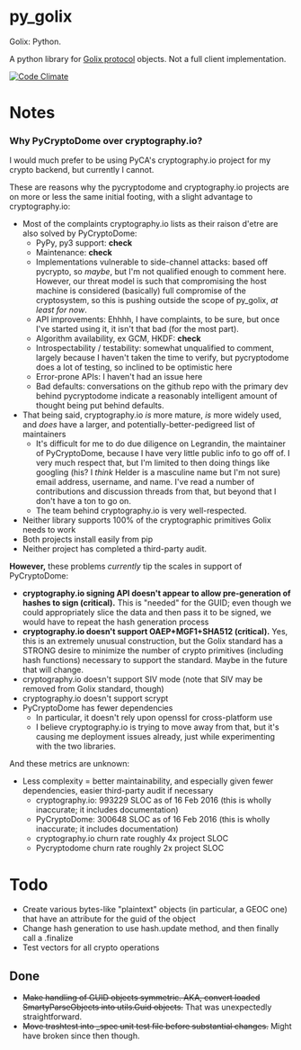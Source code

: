 py_golix
====

Golix: Python.

A python library for [Golix protocol](https://github.com/Muterra/doc-golix) objects. Not a full client implementation.

[![Code Climate](https://codeclimate.com/github/Muterra/py_golix/badges/gpa.svg)](https://codeclimate.com/github/Muterra/py_golix)

# Notes

### Why PyCryptoDome over cryptography.io?

I would much prefer to be using PyCA's cryptography.io project for my crypto backend, but currently I cannot.

These are reasons why the pycryptodome and cryptography.io projects are on more or less the same initial footing, with a slight advantage to cryptography.io:

+ Most of the complaints cryptography.io lists as their raison d'etre are also solved by PyCryptoDome:
    + PyPy, py3 support: **check**
    + Maintenance: **check**
    + Implementations vulnerable to side-channel attacks: based off pycrypto, so *maybe*, but I'm not qualified enough to comment here. However, our threat model is such that compromising the host machine is considered (basically) full compromise of the cryptosystem, so this is pushing outside the scope of py_golix, *at least for now*.
    + API improvements: Ehhhh, I have complaints, to be sure, but once I've started using it, it isn't that bad (for the most part).
    + Algorithm availability, ex GCM, HKDF: **check**
    + Introspectability / testability: somewhat unqualified to comment, largely because I haven't taken the time to verify, but pycryptodome does a lot of testing, so inclined to be optimistic here
    + Error-prone APIs: I haven't had an issue here
    + Bad defaults: conversations on the github repo with the primary dev behind pycryptodome indicate a reasonably intelligent amount of thought being put behind defaults.
+ That being said, cryptography.io *is* more mature, *is* more widely used, and *does* have a larger, and potentially-better-pedigreed list of maintainers
    + It's difficult for me to do due diligence on Legrandin, the maintainer of PyCryptoDome, because I have very little public info to go off of. I very much respect that, but I'm limited to then doing things like googling (his? I *think* Helder is a masculine name but I'm not sure) email address, username, and name. I've read a number of contributions and discussion threads from that, but beyond that I don't have a ton to go on.
    + The team behind cryptography.io is very well-respected.
+ Neither library supports 100% of the cryptographic primitives Golix needs to work
+ Both projects install easily from pip
+ Neither project has completed a third-party audit.

**However,** these problems *currently* tip the scales in support of PyCryptoDome:

+ **cryptography.io signing API doesn't appear to allow pre-generation of hashes to sign (critical).** This is "needed" for the GUID; even though we could appropriately slice the data and then pass it to be signed, we would have to repeat the hash generation process 
+ **cryptography.io doesn't support OAEP+MGF1+SHA512 (critical).** Yes, this is an extremely unusual construction, but the Golix standard has a STRONG desire to minimize the number of crypto primitives (including hash functions) necessary to support the standard. Maybe in the future that will change.
+ cryptography.io doesn't support SIV mode (note that SIV may be removed from Golix standard, though)
+ cryptography.io doesn't support scrypt
+ PyCryptoDome has fewer dependencies 
    + In particular, it doesn't rely upon openssl for cross-platform use
    + I believe cryptography.io is trying to move away from that, but it's causing me deployment issues already, just while experimenting with the two libraries.

And these metrics are unknown:

+ Less complexity = better maintainability, and especially given fewer dependencies, easier third-party audit if necessary
    + cryptography.io: 993229 SLOC as of 16 Feb 2016 (this is wholly inaccurate; it includes documentation)
    + PyCryptoDome: 300648 SLOC as of 16 Feb 2016 (this is wholly inaccurate; it includes documentation)
    + cryptography.io churn rate roughly 4x project SLOC
    + Pycryptodome churn rate roughly 2x project SLOC

# Todo

+ Create various bytes-like "plaintext" objects (in particular, a GEOC one) that have an attribute for the guid of the object
+ Change hash generation to use hash.update method, and then finally call a .finalize
+ Test vectors for all crypto operations

## Done

+ ~~Make handling of GUID objects symmetric. AKA, convert loaded SmartyParseObjects into utils.Guid objects.~~ That was unexpectedly straightforward.
+ ~~Move trashtest into _spec unit test file before substantial changes.~~ Might have broken since then though.
